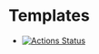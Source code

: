 # Templates


- [![Actions Status](https://github.com/luadns/templates/workflows/CI/badge.svg)](https://github.com/luadns/templates/actions)
